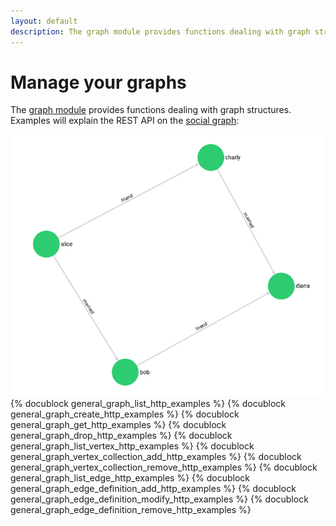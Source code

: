 ```yaml
---
layout: default
description: The graph module provides functions dealing with graph structures
---
```

Manage your graphs
==================

The [graph module](../manual/graphs.html) provides functions dealing with graph structures.
Examples will explain the REST API on the [social graph](../manual/graphs.html#the-social-graph):

![Social Example Graph](../images/social_graph.png)
{% docublock general_graph_list_http_examples %}
{% docublock general_graph_create_http_examples %}
{% docublock general_graph_get_http_examples %}
{% docublock general_graph_drop_http_examples %}
{% docublock general_graph_list_vertex_http_examples %}
{% docublock general_graph_vertex_collection_add_http_examples %}
{% docublock general_graph_vertex_collection_remove_http_examples %}
{% docublock general_graph_list_edge_http_examples %}
{% docublock general_graph_edge_definition_add_http_examples %}
{% docublock general_graph_edge_definition_modify_http_examples %}
{% docublock general_graph_edge_definition_remove_http_examples %}
